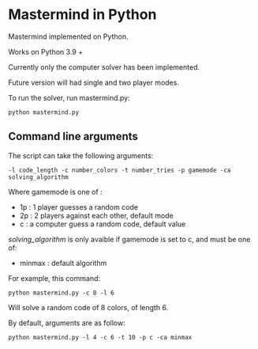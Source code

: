 # Mastermind in Python

Mastermind implemented on Python.

Works on Python 3.9 +

Currently only the computer solver has been implemented.

Future version will had single and two player modes.

To run the solver, run mastermind.py:

```console
python mastermind.py
```

## Command line arguments

The script can take the following arguments:

```console
-l code_length -c number_colors -t number_tries -p gamemode -ca solving_algorithm
```

Where gamemode is one of :

* 1p : 1 player guesses a random code
* 2p : 2 players against each other, default mode
* c  : a computer guess a random code, default value

*solving_algorithm* is only avaible if gamemode is set to c, and must be one of:

* minmax : default algorithm

For example, this command:

```console
python mastermind.py -c 8 -l 6
```

Will solve a random code of 8 colors, of length 6.

By default, arguments are as follow:

```console
python mastermind.py -l 4 -c 6 -t 10 -p c -ca minmax
```
